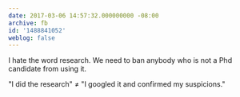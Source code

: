 ```yaml
---
date: 2017-03-06 14:57:32.000000000 -08:00
archive: fb
id: '1488841052'
weblog: false
---
```


I hate the word research. We need to ban anybody who is not a Phd candidate from using it.

"I did the research" ≠ "I googled it and confirmed my suspicions."
